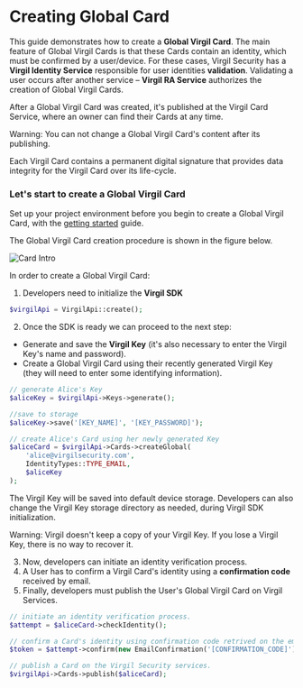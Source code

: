 # Creating Global Card

This guide demonstrates how to create a **Global Virgil Card**. The main feature of Global Virgil Cards is that these Cards contain an identity, which must be confirmed by a user/device. For these cases, Virgil Security has a **Virgil Identity Service** responsible for user identities **validation**. Validating a user occurs after another service – **Virgil RA Service**  authorizes the creation of Global Virgil Cards.

After a Global Virgil Card was created, it's published at the Virgil Card Service, where an owner can find their Cards at any time.

Warning: You can not change a Global Virgil Card's content after its publishing.

Each Virgil Card contains a permanent digital signature that provides data integrity for the Virgil Card over its life-cycle.

### Let's start to create a Global Virgil Card

Set up your project environment before you begin to create a Global Virgil Card, with the [getting started](https://github.com/VirgilSecurity/virgil-sdk-php/blob/docs-review/documentation/guides/configuration/client-configuration.md) guide.

The Global Virgil Card creation procedure is shown in the figure below.

![Card Intro](https://github.com/VirgilSecurity/virgil-sdk-php/blob/docs-review/documentation/img/Card_intro.png "Create Global Virgil Card")

In order to create a Global Virgil Card:

1. Developers need to initialize the **Virgil SDK**

```php
$virgilApi = VirgilApi::create();
```

2. Once the SDK is ready we can proceed to the next step:


- Generate and save the **Virgil Key** (it's also necessary to enter the Virgil Key's name and password).
- Create a Global Virgil Card using their recently generated Virgil Key (they will need to enter some identifying information).


```php
// generate Alice's Key
$aliceKey = $virgilApi->Keys->generate();

//save to storage
$aliceKey->save('[KEY_NAME]', '[KEY_PASSWORD]');

// create Alice's Card using her newly generated Key
$aliceCard = $virgilApi->Cards->createGlobal(
    'alice@virgilsecurity.com',
    IdentityTypes::TYPE_EMAIL,
    $aliceKey
);
```

The Virgil Key will be saved into default device storage. Developers can also change the Virgil Key storage directory as needed, during Virgil SDK initialization.

Warning: Virgil doesn't keep a copy of your Virgil Key. If you lose a Virgil Key, there is no way to recover it.

3. Now, developers can initiate an identity verification process.
4. A User has to confirm a Virgil Card's identity using a **confirmation code** received by email.
5. Finally, developers must publish the User's Global Virgil Card on Virgil Services.

```php
// initiate an identity verification process.
$attempt = $aliceCard->checkIdentity();

// confirm a Card's identity using confirmation code retrived on the email.
$token = $attempt->confirm(new EmailConfirmation('[CONFIRMATION_CODE]'));

// publish a Card on the Virgil Security services.
$virgilApi->Cards->publish($aliceCard);
```
